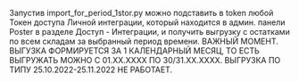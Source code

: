 Запустив import_for_period_1stor.py можно подставить в token любой Токен доступа Личной интеграции, который находится в админ. панели Poster в разделе Доступ - Интеграции, и получить выгрузку с остатками по всем складам за выбранный период времени. 
ВАЖНЫЙ МОМЕНТ. ВЫГУЗКА ФОРМИРУЕТСЯ ЗА 1 КАЛЕНДАРНЫЙ МЕСЯЦ, ТО ЕСТЬ ВЫГРУЖАТЬ МОЖНО С 01.ХХ.ХХХХ ПО 30/31.ХХ.ХХХХ. ВЫГРУЗКА ПО ТИПУ 25.10.2022-25.11.2022 НЕ РАБОТАЕТ. 
